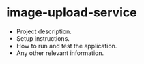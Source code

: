 # image-upload-service
- Project description.
- Setup instructions.
- How to run and test the application.
- Any other relevant information.